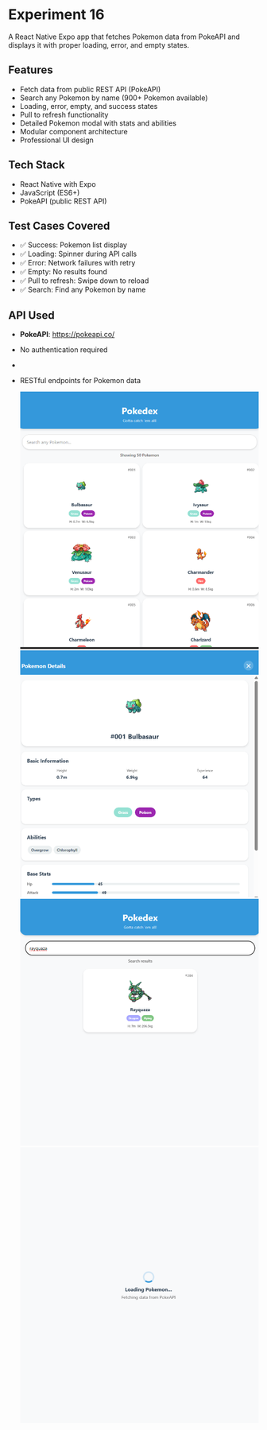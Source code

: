 # Experiment 16

A React Native Expo app that fetches Pokemon data from PokeAPI and displays it with proper loading, error, and empty states.

## Features
- Fetch data from public REST API (PokeAPI)
- Search any Pokemon by name (900+ Pokemon available)
- Loading, error, empty, and success states
- Pull to refresh functionality
- Detailed Pokemon modal with stats and abilities
- Modular component architecture
- Professional UI design

## Tech Stack
- React Native with Expo
- JavaScript (ES6+)
- PokeAPI (public REST API)
  
## Test Cases Covered
- ✅ Success: Pokemon list display
- ✅ Loading: Spinner during API calls
- ✅ Error: Network failures with retry
- ✅ Empty: No results found
- ✅ Pull to refresh: Swipe down to reload
- ✅ Search: Find any Pokemon by name

## API Used
- **PokeAPI**: https://pokeapi.co/
- No authentication required
- 
- RESTful endpoints for Pokemon data

  ![pokemon](poke.png)
  ![pokemon](poke1.png)
  ![pokemon](poke2.png)
  ![pokemon](poke3.png)


  

